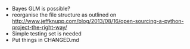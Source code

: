 - Bayes GLM is possible?
- reorganise the file structure as outlined on http://www.jeffknupp.com/blog/2013/08/16/open-sourcing-a-python-project-the-right-way/
- Simple testing set is needed
- Put things in CHANGED.md
